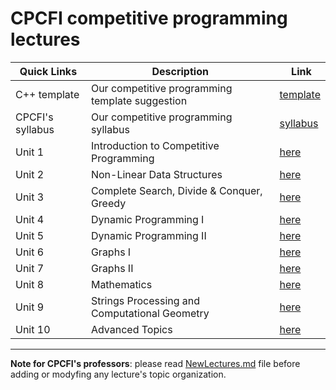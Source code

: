 # CPCFI competitive programming lectures

| Quick Links | Description | Link |
| ----------- | ----------- | ---- |
| C++ template  | Our competitive programming template suggestion | [template](https://github.com/CPCFI-org/lectures/blob/main/cpcfi_template.cpp) |
| CPCFI's syllabus  | Our competitive programming syllabus  | [syllabus](https://github.com/CPCFI-org/lectures/blob/main/CPCFI%20-%20Syllabus.pdf) |
| Unit 1  | Introduction to Competitive Programming  | [here](https://github.com/CPCFI-org/lectures/tree/main/1-Introduction)  |
| Unit 2  | Non-Linear Data Structures  | [here](https://github.com/CPCFI-org/lectures/tree/main/2-Non-linear-data-structures)  |
| Unit 3  | Complete Search, Divide & Conquer, Greedy  | [here](https://github.com/CPCFI-org/lectures/tree/main/3-CS-DQ-Greedy)  |
| Unit 4  | Dynamic Programming I  | [here](https://github.com/CPCFI-org/lectures/tree/main/4-Dynamic-Programming-I)  |
| Unit 5  | Dynamic Programming II  | [here](https://github.com/CPCFI-org/lectures/tree/main/5-Dynamic-Programming-II)  |
| Unit 6  | Graphs I  | [here](https://github.com/CPCFI-org/lectures/tree/main/6-Graphs-I)  |
| Unit 7  | Graphs II  | [here](https://github.com/CPCFI-org/lectures/tree/main/7-Graphs-II)  |
| Unit 8  | Mathematics  | [here](https://github.com/CPCFI-org/lectures/tree/main/8-Mathematics)  |
| Unit 9  | Strings Processing and Computational Geometry  | [here](https://github.com/CPCFI-org/lectures/tree/main/9-String-Processing-And-Computational-Geometry)  |
| Unit 10 | Advanced Topics  | [here](https://github.com/CPCFI-org/lectures/tree/main/10-Advanced-Topics)  |

---

**Note for CPCFI's professors**: please read [NewLectures.md](https://github.com/CPCFI-org/lectures/blob/main/NewLectures.md) file before adding or modyfing any lecture's topic organization.
